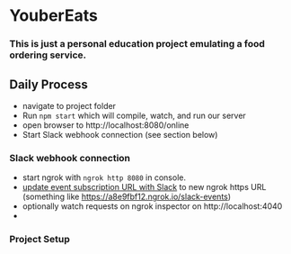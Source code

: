 # YouberEats

### This is just a personal education project emulating a food ordering service.

## Daily Process
* navigate to project folder
* Run `npm start` which will compile, watch, and run our server
* open browser to http://localhost:8080/online
* Start Slack webhook connection (see section below)

### Slack webhook connection

* start ngrok with `ngrok http 8080` in console.
* [update event subscription URL with Slack](https://api.slack.com/apps) to new ngrok https URL (something like https://a8e9fbf12.ngrok.io/slack-events)
* optionally watch requests on ngrok inspector on http://localhost:4040
* 

### Project Setup 

